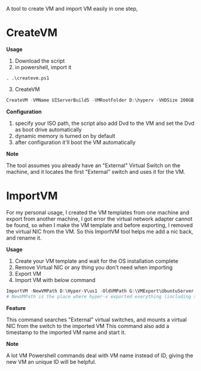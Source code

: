 A tool to create VM and import VM easily in one step,

# CreateVM #

**Usage**
1. Download the script
2. in powershell, import it
```poweshell
. .\createvm.ps1
```
3. CreateVM
```powershell
CreateVM -VMName UIServerBuild5 -VMRootFolder D:\hyperv -VHDSize 200GB -VMGen 2 -ISOPath 'F:\ISO\Windows 10 20H2.iso' -CpuCount 6
```

**Configuration**
1. specify your ISO path, the script also add Dvd to the VM and set the Dvd as boot drive automatically
2. dynamic memory is turned on by default
3. after configuration it'll boot the VM automatically

**Note**

The tool assumes you already have an "External" Virtual Switch on the machine, and it locates the first "External" switch and uses it for the VM.


# ImportVM #
For my personal usage, I created the VM templates from one machine and export from another machine, I got error the virtual network adapter cannot be found, so when I make the VM template and before exporting, I removed the virtual NIC from the VM. So this ImportVM tool helps me add a nic back, and rename it.

**Usage**
1. Create your VM template and wait for the OS installation complete
2. Remove Virtual NIC or any thing you don't need when importing
3. Export VM
4. Import VM with below command
```powershell
ImportVM -NewVMPath D:\Hyper-V\us1 -OldVMPath G:\VMExport\UbuntuServer.Template
# NewVMPath is the place where hyper-v exported everything (including three subfolders: snapshots, VHDs, and VMs) and the tool locates the vmcx file from the provided root.
```

**Feature**

This command searches "External" virtual switches, and mounts a virtual NIC from the switch to the imported VM
This command also add a timestamp to the imported VM name and start it. 

**Note**

A lot VM Powershell commands deal with VM name instead of ID, giving the new VM an unique ID will be helpful.
